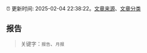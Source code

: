 :alarm_clock: 更新时间: 2025-02-04 22:38:22。[文章来源](/README.md)、[文章分类](/TAGS.md)

## 报告


> 关键字：`报告`、`月报`




